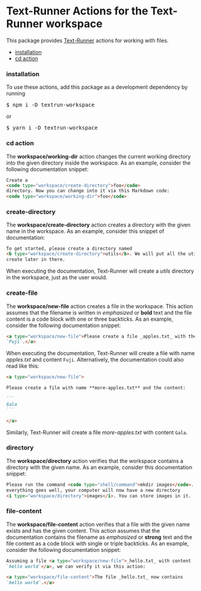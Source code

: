 # Text-Runner Actions for the Text-Runner workspace

This package provides [Text-Runner](https://github.com/kevgo/text-runner)
actions for working with files.

- [installation](#installation)
- [cd action](#cd-action)

### installation

To use these actions, add this package as a development dependency by running

<pre type="npm/install">
$ npm i -D textrun-workspace
</pre>

or

<pre type="npm/install">
$ yarn i -D textrun-workspace
</pre>

### cd action

The <b type="action/name-full">workspace/working-dir</b> action changes the
current working directory into the given directory inside the workspace. As an
example, consider the following documentation snippet:

<a type="extension/run-region">

```html
Create a
<code type="workspace/create-directory">foo</code>
directory. Now you can change into it via this Markdown code:
<code type="workspace/working-dir">foo</code>
```

</a>

### create-directory

The <b type="action/name-full">workspace/create-directory</b> action creates a
directory with the given name in the workspace. As an example, consider this
snippet of documentation:

<a type="extension/run-region">

```html
To get started, please create a directory named
<b type="workspace/create-directory">utils</b>. We will put all the utilities we
create later in there.
```

</a>

<!-- TODO: verify the folder exists -->

When executing the documentation, Text-Runner will create a
<i type="workspace/directory">utils</i> directory in the workspace, just as the
user would.

### create-file

The <b type="action/name-full">workspace/new-file</b> action creates a file in
the workspace. This action assumes that the filename is written in _emphasized_
or **bold** text and the file content is a code block with one or three
backticks. As an example, consider the following documentation snippet:

<a type="extension/run-region">

```markdown
<a type="workspace/new-file">Please create a file _apples.txt_ with the content
`Fuji`.</a>
```

</a>

When executing the documentation, Text-Runner will create a file with name
<a type="workspace/file-content">_apples.txt_ and content `Fuji`</a>.
Alternatively, the documentation could also read like this:

<a type="extension/run-region">

````markdown
<a type="workspace/new-file">

Please create a file with name **more-apples.txt** and the content:

```
Gala
```

</a>
````

</a>

Similarly, Text-Runner will create a file
<a type="workspace/file-content">_more-apples.txt_ with content `Gala`</a>.

### directory

The <b type="action/name-full">workspace/directory</b> action verifies that the
workspace contains a directory with the given name. As an example, consider this
documentation snippet:

<a type="extension/run-region">

```html
Please run the command <code type="shell/command">mkdir images</code>. If
everything goes well, your computer will now have a new directory
<i type="workspace/directory">images</i>. You can store images in it.
```

</a>

### file-content

The <b type="action/name-full">workspace/file-content</b> action verifies that a
file with the given name exists and has the given content. This action assumes
that the documentation contains the filename as _emphasized_ or **strong** text
and the file content as a code block with single or triple backticks. As an
example, consider the following documentation snippet:

<a type="extension/run-region">

```markdown
Assuming a file <a type="workspace/new-file">_hello.txt_ with content
`hello world`</a>, we can verify it via this action:

<a type="workspace/file-content">The file _hello.txt_ now contains
`hello world`.</a>
```
